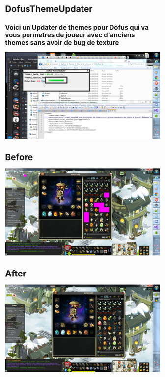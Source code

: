 # DofusThemeUpdater

<h2>Voici un Updater de themes pour Dofus qui va vous permetres de joueur avec d'anciens themes sans avoir de bug de texture</h2>

![alt text](https://github.com/AmlostudioDev/DofusThemeUpdater/blob/main/Preview/DofusThemeUpdater.png?raw=true)
<h1>Before</h1>

![alt text](https://github.com/AmlostudioDev/DofusThemeUpdater/blob/main/Preview/DofusThemeUpdater_Before.png?raw=true)
<h1>After</h1>

![alt text](https://github.com/AmlostudioDev/DofusThemeUpdater/blob/main/Preview/DofusThemeUpdater_After.png?raw=true)
